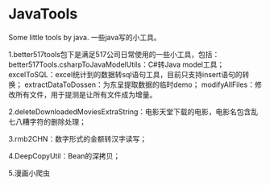 # JavaTools
Some little tools by java. 一些java写的小工具。


1.better517tools包下是满足517公司日常使用的一些小工具，包括：
	better517Tools.csharpToJavaModelUtils：C#转Java model工具；
	excelToSQL：excel统计到的数据转sql语句工具，目前只支持insert语句的转换；
	extractDataToDossen：为东呈提取数据的临时demo；
	modifyAllFiles：修改所有文件，用于提测是让所有文件成为增量。

2.deleteDownloadedMoviesExtraString：电影天堂下载的电影，电影名包含乱七八糟字符的删除处理；

3.rmb2CHN：数字形式的金额转汉字读写；

4.DeepCopyUtil：Bean的深拷贝；

5.漫画小爬虫

